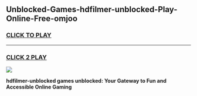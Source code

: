 
## Unblocked-Games-hdfilmer-unblocked-Play-Online-Free-omjoo
<h3>
<a href="https://premium76.site?title=hdfilmer-unblocked&ref=26A">CLICK TO PLAY</a></h3>
<hr>

<h3>
<a href="https://premium76.site?title=hdfilmer-unblocked&ref=26A">CLICK 2 PLAY</a>
  
</h3>

<a href="https://premium76.site?title=hdfilmer-unblocked&ref=26A"><img src="https://clearcache.store/games.png"></a>


**hdfilmer-unblocked games unblocked: Your Gateway to Fun and Accessible Online Gaming**

